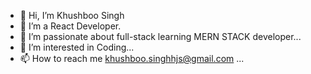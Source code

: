 - 👋 Hi, I’m Khushboo Singh
- 👀 I’m a React Developer.
- 💞️ I’m passionate about full-stack learning MERN STACK developer...
- 👀 I’m interested in Coding...
- 📫 How to reach me khushboo.singhhjs@gmail.com  ...

<!---
khushboosinghrecs/khushboosinghrecs is a ✨ special ✨ repository because its `README.md` (this file) appears on your GitHub profile.
You can click the Preview link to take a look at your changes.
--->
